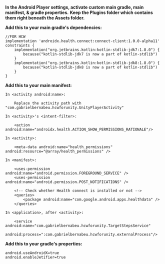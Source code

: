 **In the Android Player settings, activate custom main gradle, main manifest, & gradle properties.**
**Keep the Plugins folder which contains them right beneath the Assets folder.**

**Add this to your main gradle's dependencies:**

    //FOR HCW
    implementation 'androidx.health.connect:connect-client:1.0.0-alpha11'
    constraints {
        implementation("org.jetbrains.kotlin:kotlin-stdlib-jdk7:1.8.0") {
            because("kotlin-stdlib-jdk7 is now a part of kotlin-stdlib")
        }
        implementation("org.jetbrains.kotlin:kotlin-stdlib-jdk8:1.8.0") {
            because("kotlin-stdlib-jdk8 is now a part of kotlin-stdlib")
        }
    }

**Add this to your main manifest:**

    In <activity android:name>:

        Replace the activity path with "com.gabrielbernabeu.hcwforunity.UnityPlayerActivity"

    In <activity>'s <intent-filter>:

        <action android:name="androidx.health.ACTION_SHOW_PERMISSIONS_RATIONALE"/>

    In <activity>:

        <meta-data android:name="health_permissions" android:resource="@array/health_permissions" />

    In <manifest>:

        <uses-permission android:name="android.permission.FOREGROUND_SERVICE" />
        <uses-permission android:name="android.permission.POST_NOTIFICATIONS" />

        <!-- Check whether Health connect is installed or not -->
        <queries>
            <package android:name="com.google.android.apps.healthdata" />
        </queries>

    In <application>, after <activity>:
        
        <service android:name="com.gabrielbernabeu.hcwforunity.TargetStepsService"
				 android:process=":com.gabrielbernabeu.hcwforunity.externalProcess"/>

**Add this to your gradle's properties:**

    android.useAndroidX=true
    android.enableJetifier=true